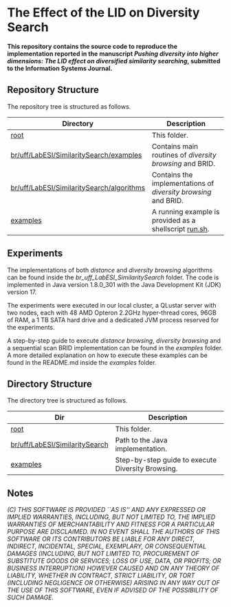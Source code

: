 # The Effect of the LID on Diversity Search

**This repository contains the source code to reproduce the implementation reported in the manuscript _Pushing diversity into higher dimensions: The LID effect on diversified similarity searching_, submitted to the Information Systems Journal.**

## Repository Structure

The repository tree is structured as follows.

| Directory                                                                              | Description                                                                                                                             |
|----------------------------------------------------------------------------------------|-----------------------------------------------------------------------------------------------------------------------------------------|
| [root](https://github.com/UFFeScience/diversity_browsing)                              | This folder.                                                                                                                            |
| [br/uff/LabESI/SimilaritySearch/examples](br/uff/LabESI/SimilaritySearch/examples)     | Contains main routines of _diversity browsing_ and BRID.                                                                                |
| [br/uff/LabESI/SimilaritySearch/algorithms](br/uff/LabESI/SimilaritySearch/algorithms) | Contains the implementations of _diversity browsing_ and BRID.                                                                          |
| [examples](examples)                                                                   | A running example is provided as a shellscript [run.sh](examples/run.sh). |

## Experiments

The implementations of both _distance_ and _diversity browsing_ algorithms can be found inside the _br\_uff\_LabESI\_SimilaritySearch_ folder. The code is implemented in Java version 1.8.0_301 with the Java Development Kit (JDK) version 17.

The experiments were executed in our local cluster, a QLustar server with two nodes, each with 48 AMD Opteron 2.2GHz hyper-thread cores, 96GB of RAM, a 1 TB SATA hard drive and a dedicated JVM process reserved for the experiments.   

A step-by-step guide to execute _distance browsing_, _diversity browsing_ and a sequential scan BRID implementation can be found in the _examples_ folder. A more detailed explanation on how to execute these examples can be found in the README.md inside the _examples_ folder.

## Directory Structure

The directory tree is structured as follows.

| Dir                                                                                                                            | Description |
|--------------------------------------------------------------------------------------------------------------------------------| ------ |
| [root](https://github.com/UFFeScience/diversity_browsing)                                                                                                                      | This folder. |
| [br/uff/LabESI/SimilaritySearch](br/uff/LabESI/SimilaritySearch) | Path to the Java implementation. |
| [examples](examples)                                             | Step-by-step guide to execute Diversity Browsing. |

## Notes

_(C) THIS SOFTWARE IS PROVIDED ``AS IS'' AND ANY EXPRESSED OR IMPLIED WARRANTIES, INCLUDING, BUT NOT LIMITED TO, THE IMPLIED WARRANTIES OF MERCHANTABILITY AND FITNESS FOR A PARTICULAR PURPOSE ARE DISCLAIMED.  IN NO EVENT SHALL THE AUTHORS OF THIS SOFTWARE OR ITS CONTRIBUTORS BE LIABLE FOR ANY DIRECT, INDIRECT, INCIDENTAL, SPECIAL, EXEMPLARY, OR CONSEQUENTIAL DAMAGES (INCLUDING, BUT NOT LIMITED TO, PROCUREMENT OF SUBSTITUTE GOODS OR SERVICES; LOSS OF USE, DATA, OR PROFITS; OR BUSINESS INTERRUPTION) HOWEVER CAUSED AND ON ANY THEORY OF LIABILITY, WHETHER IN CONTRACT, STRICT LIABILITY, OR TORT (INCLUDING NEGLIGENCE OR OTHERWISE) ARISING IN ANY WAY OUT OF THE USE OF THIS SOFTWARE, EVEN IF ADVISED OF THE POSSIBILITY OF SUCH DAMAGE._
